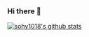 ### Hi there 👋
[![sohy1018's github stats](https://github-readme-stats.vercel.app/api?username=sohy1018&show_icons=true&count_private=true)](https://github.com/anuraghazra/github-readme-stats)

<!--
**sohy1018/sohy1018** is a ✨ _special_ ✨ repository because its `README.md` (this file) appears on your GitHub profile.

Here are some ideas to get you started:

- 🔭 I’m currently working on ...
- 🌱 I’m currently learning ...
- 👯 I’m looking to collaborate on ...
- 🤔 I’m looking for help with ...
- 💬 Ask me about ...
- 📫 How to reach me: ...
- 😄 Pronouns: ...
- ⚡ Fun fact: ...
-->

